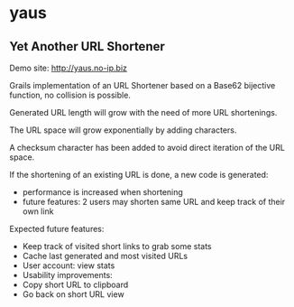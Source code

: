 yaus
====

Yet Another URL Shortener
-------------------------

Demo site: http://yaus.no-ip.biz

Grails implementation of an URL Shortener based on a Base62 bijective function, no collision is possible.

Generated URL length will grow with the need of more URL shortenings. 

The URL space will grow exponentially by adding characters.

A checksum character has been added to avoid direct iteration of the URL space.

If the shortening of an existing URL is done, a new code is generated:
 - performance is increased when shortening
 - future features: 2 users may shorten same URL and keep track of their own link

Expected future features:
 - Keep track of visited short links to grab some stats
 - Cache last generated and most visited URLs
 - User account: view stats
 - Usability improvements:
  - Copy short URL to clipboard
  - Go back on short URL view
